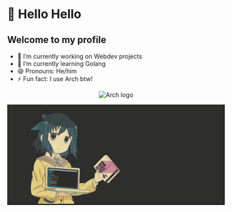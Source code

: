 # 👋 Hello Hello
## Welcome to my profile 

- 🔭 I’m currently working on Webdev projects
- 🌱 I’m currently learning Golang
- 😄 Pronouns: He/him
- ⚡ Fun fact: I use Arch btw!
<p align="center">
<img src="https://archlinux.org/static/logos/archlinux-logo-dark-90dpi.ebdee92a15b3.png" alt="Arch logo" height=100 width=auto />
</p>
<img src="240723_09h55m13s_screenshot.png" alt="isolated" />

